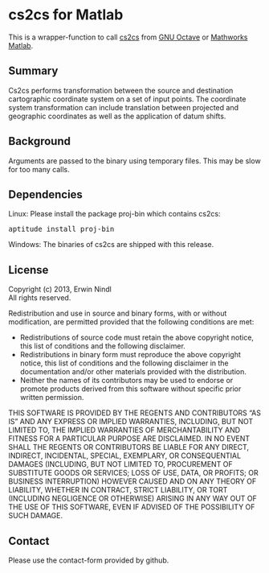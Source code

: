 cs2cs for Matlab
================

This is a wrapper-function to call 
[cs2cs](http://proj.maptools.org/man_cs2cs.html) from 
[GNU Octave](https://www.gnu.org/software/octave/) or 
[Mathworks Matlab](http://www.mathworks.com/products/matlab/).


Summary
-------
Cs2cs performs transformation between the source and destination cartographic 
coordinate system on a set of input points. The coordinate system 
transformation can include translation between projected and geographic 
coordinates as well as the application of datum shifts.


Background
----------
Arguments are passed to the binary using temporary files. This may be slow 
for too many calls. 


Dependencies
------------
Linux:
Please install the package proj-bin which contains cs2cs:
<pre>
aptitude install proj-bin
</pre>

Windows:
The binaries of cs2cs are shipped with this release.


License
-------
Copyright (c) 2013, Erwin Nindl<br/>
All rights reserved.

Redistribution and use in source and binary forms, with or without modification, are permitted provided that the following conditions are met:

- Redistributions of source code must retain the above copyright notice, this list of conditions and the following disclaimer.
- Redistributions in binary form must reproduce the above copyright notice, this list of conditions and the following disclaimer in the documentation and/or other materials provided with the distribution.
- Neither the names of its contributors may be used to endorse or promote products derived from this software without specific prior written permission.

THIS SOFTWARE IS PROVIDED BY THE REGENTS AND CONTRIBUTORS “AS IS” AND ANY EXPRESS OR IMPLIED WARRANTIES, INCLUDING, BUT NOT LIMITED TO, THE IMPLIED WARRANTIES OF MERCHANTABILITY AND FITNESS FOR A PARTICULAR PURPOSE ARE DISCLAIMED. IN NO EVENT SHALL THE REGENTS OR CONTRIBUTORS BE LIABLE FOR ANY DIRECT, INDIRECT, INCIDENTAL, SPECIAL, EXEMPLARY, OR CONSEQUENTIAL DAMAGES (INCLUDING, BUT NOT LIMITED TO, PROCUREMENT OF SUBSTITUTE GOODS OR SERVICES; LOSS OF USE, DATA, OR PROFITS; OR BUSINESS INTERRUPTION) HOWEVER CAUSED AND ON ANY THEORY OF LIABILITY, WHETHER IN CONTRACT, STRICT LIABILITY, OR TORT (INCLUDING NEGLIGENCE OR OTHERWISE) ARISING IN ANY WAY OUT OF THE USE OF THIS SOFTWARE, EVEN IF ADVISED OF THE POSSIBILITY OF SUCH DAMAGE.


Contact
-------
Please use the contact-form provided by github.
